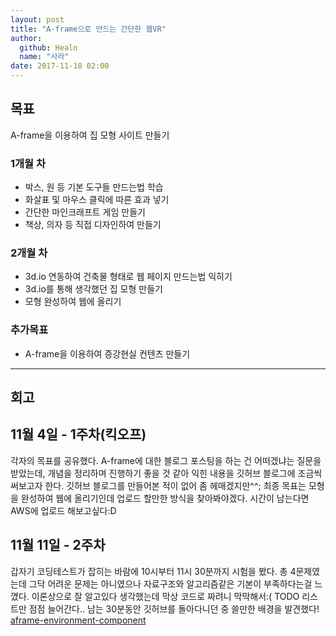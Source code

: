 ```yaml
---
layout: post
title: "A-frame으로 만드는 간단한 웹VR"
author: 
  github: Healn
  name: "사라"
date: 2017-11-18 02:00
---
```


## 목표
A-frame을 이용하여 집 모형 사이트 만들기

### 1개월 차
- 박스, 원 등 기본 도구들 만드는법 학습
- 화살표 및 마우스 클릭에 따른 효과 넣기
- 간단한 마인크래프트 게임 만들기
- 책상, 의자 등 직접 디자인하여 만들기

### 2개월 차
- 3d.io 연동하여 건축물 형태로 웹 페이지 만드는법 익히기
- 3d.io를 통해 생각했던 집 모형 만들기
- 모형 완성하여 웹에 올리기

### 추가목표
- A-frame을 이용하여 증강현실 컨텐츠 만들기

---

## 회고

## 11월 4일 - 1주차(킥오프)
각자의 목표를 공유했다.
A-frame에 대한 블로그 포스팅을 하는 건 어떠겠냐는 질문을 받았는데, 개념을 정리하며 진행하기 좋을 것 같아 익힌 내용을 깃허브 블로그에 조금씩 써보고자 한다. 깃허브 블로그를 만들어본 적이 없어 좀 헤매겠지만^^; 최종 목표는 모형을 완성하여 웹에 올리기인데 업로드 할만한 방식을 찾아봐야겠다. 시간이 남는다면 AWS에 업로드 해보고싶다:D

## 11월 11일 - 2주차
갑자기 코딩테스트가 잡히는 바람에 10시부터 11시 30분까지 시험을 봤다. 총 4문제였는데 그닥 어려운 문제는 아니였으나 자료구조와 알고리즘같은 기본이 부족하다는걸 느꼈다. 이론상으로 잘 알고있다 생각했는데 막상 코드로 짜려니 막막해서:( TODO 리스트만 점점 늘어간다..
남는 30분동안 깃허브를 돌아다니던 중 쓸만한 배경을 발견했다! [aframe-environment-component](https://github.com/feiss/aframe-environment-component) 
